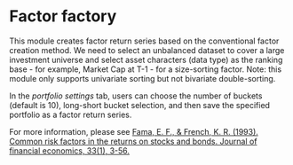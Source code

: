 # Factor factory

This module creates factor return series based on the conventional factor creation method. We need to select an unbalanced dataset to cover a large investment universe and select asset characters (data type) as the ranking base - for example, Market Cap at T-1 - for a size-sorting factor. Note: this module only supports univariate sorting but not bivariate double-sorting.

In the _portfolio settings_ tab, users can choose the number of buckets (default is 10), long-short bucket selection, and then save the specified portfolio as a factor return series.

For more information, please see [Fama, E. F., & French, K. R. (1993). Common risk factors in the returns on stocks and bonds. Journal of financial economics, 33(1), 3-56.](https://www.jufinance.com/mag/fin534_16/Common_risk_factors_Fama_French_JFE1993.pdf)
